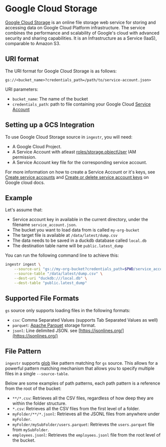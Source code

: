 # Google Cloud Storage

[Google Cloud Storage](https://cloud.google.com/storage?hl=en) is an online file storage web service for storing and accessing data on Google Cloud Platform infrastructure. The service combines the performance and scalability of Google's cloud with advanced security and sharing capabilities. It is an Infrastructure as a Service (IaaS), comparable to Amazon S3. 

## URI format

The URI format for Google Cloud Storage is as follows:

```plaintext
gs://<bucket_name>?credentials_path=/path/to/service-account.json>
```

URI parameters:

- `bucket_name`: The name of the bucket
- `credentials_path`: path to file containing your Google Cloud [Service Account](https://cloud.google.com/iam/docs/service-account-overview)

## Setting up a GCS Integration

To use Google Cloud Storage source in `ingestr`, you will need:
* A Google Cloud Project.
* A Service Account with atleast [roles/storage.objectUser](https://cloud.google.com/storage/docs/access-control/iam-roles) IAM permission.
* A Service Account key file for the corresponding service account.

For more information on how to create a Service Account or it's keys, see [Create service accounts](https://cloud.google.com/iam/docs/service-accounts-create) and [Create or delete service account keys](https://cloud.google.com/iam/docs/keys-create-delete) on Google cloud docs.

## Example

Let's assume that:
* Service account key in available in the current directory, under the filename `service_account.json`. 
* The bucket you want to load data from is called `my-org-bucket`
* The target file is available at `/data/latest/dump.csv`
* The data needs to be saved in a duckdb database called `local.db`
* The destination table name will be `public.latest_dump`

You can run the following command line to achieve this:

```sh
ingestr ingest \
    --source-uri "gs://my-org-bucket?credentials_path=$PWD/service_account.json" \
    --source-table "/data/latest/dump.csv" \
    --dest-uri "duckdb:///local.db" \
    --dest-table "public.latest_dump"
```

## Supported File Formats
`gs` source only supports loading files in the following formats:
* `csv`: Comma Separated Values (supports Tab Separated Values as well)
* `parquet`: [Apache Parquet](https://parquet.apache.org/) storage format.
* `jsonl`: Line delimited JSON. see [https://jsonlines.org/](https://jsonlines.org/)

## File Pattern
`ingestr` supports [glob](https://en.wikipedia.org/wiki/Glob_(programming)) like pattern matching for `gs` source.
This allows for a powerful pattern matching mechanism that allows you to specify multiple files in a single `--source-table`.

Below are some examples of path patterns, each path pattern is a reference from the root of the bucket:

- `**/*.csv`: Retrieves all the CSV files, regardless of how deep they are within the folder structure.
- `*.csv`: Retrieves all the CSV files from the first level of a folder.
- `myFolder/**/*.jsonl`: Retrieves all the JSONL files from anywhere under `myFolder`.
- `myFolder/mySubFolder/users.parquet`: Retrieves the `users.parquet` file from `mySubFolder`.
- `employees.jsonl`: Retrieves the `employees.jsonl` file from the root level of the bucket.

